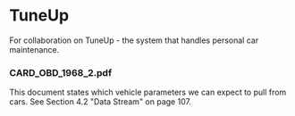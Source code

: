 # TuneUp

For collaboration on TuneUp - the system that handles personal car maintenance.

### CARD_OBD_1968_2.pdf

This document states which vehicle parameters we can expect to pull from cars. See Section 4.2 "Data Stream" on page 107.
